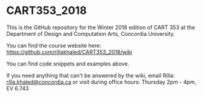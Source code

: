 # CART353_2018
This is the GitHub repository for the Winter 2018 edition of CART 353 at the Department of Design and Computation Arts, Concordia University.

You can find the course website here: https://github.com/rillakhaled/CART353_2018/wiki

You can find code snippets and examples above.

If you need anything that can't be answered by the wiki, email Rilla: rilla.khaled@concordia.ca or visit during office hours: Thursday 2pm - 4pm, EV 6.743
